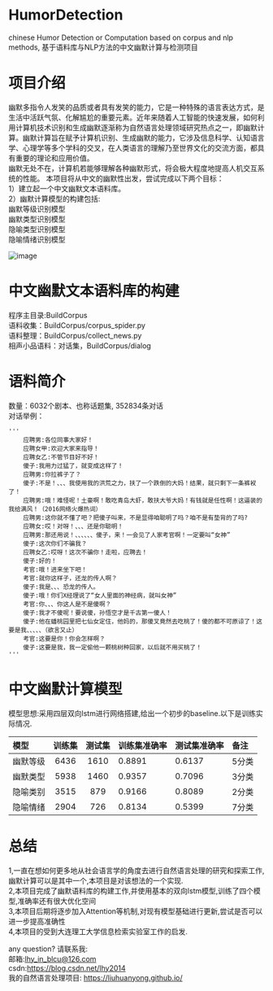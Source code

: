# HumorDetection
chinese Humor Detection or Computation based on corpus and nlp methods, 基于语料库与NLP方法的中文幽默计算与检测项目

# 项目介绍
幽默多指令人发笑的品质或者具有发笑的能力，它是一种特殊的语言表达方式，是生活中活跃气氛、化解尴尬的重要元素。近年来随着人工智能的快速发展，如何利用计算机技术识别和生成幽默逐渐称为自然语言处理领域研究热点之一，即幽默计算。幽默计算旨在赋予计算机识别、生成幽默的能力，它涉及信息科学、认知语言学、心理学等多个学科的交叉，在人类语言的理解乃至世界文化的交流方面，都具有重要的理论和应用价值。  
幽默无处不在，计算机若能够理解各种幽默形式，将会极大程度地提高人机交互系统的性能。
本项目将从中文的幽默性出发，尝试完成以下两个目标：  
1）建立起一个中文幽默文本语料库。  
2）幽默计算模型的构建包括:  
   幽默等级识别模型  
   幽默类型识别模型  
   隐喻类型识别模型  
   隐喻情绪识别模型  

![image](https://github.com/liuhuanyong/ChineseHumorSentiment/blob/master/image/program_structure.png)

# 中文幽默文本语料库的构建
程序主目录:BuildCorpus  
语料收集：BuildCorpus/corpus_spider.py  
语料整理：BuildCorpus/collect_news.py  
相声小品语料：对话集，BuildCorpus/dialog  
# 语料简介
数量：6032个剧本、也称话题集, 352834条对话  
对话举例：

    '''
        应聘男:各位同事大家好！
        应聘女甲:欢迎大家来指导！
        应聘女乙:不管节目好不好！
        傻子:我用力过猛了，就变成这样了！
        应聘男:你拉裤子了？
        傻子:不是！、、、我使用我的洪荒之力，扶了一个跌倒的大妈！结果，就只剩下一条裤衩了！
        应聘男:哦！难怪呢！土豪啊！敢吃青岛大虾，敢扶大爷大妈！有钱就是任性啊！这逼装的我给满风！（2016网络火爆热词）
        应聘男:这你就不懂了吧？把傻子叫来，不是显得咱聪明了吗？咱不是有垫背的了吗?
        应聘女:哎！对呀！、、、还是你聪明！
        应聘男:那还用说！、、、、、、傻子，来！一会见了人家考官啊！一定要叫“女神”
        傻子:这次你们不骗我？
        应聘女乙:哎呀！这次不骗你！走啦，应聘去！
        傻子:好的！
        考官:哦！进来坐下吧！
        考官:就你这样子，还龙的传人啊？
        傻子:我是、、、恐龙的传人。
        傻子:哦！你们X经理说了“女人里面的神经病，就叫女神”
        考官:你、、、你这人是不是傻啊？
        傻子:我才不傻呢！要说傻，孙悟空才是千古第一傻人！
        傻子:他在蟠桃园里把七仙女定住，他妈的，那傻叉竟然去吃桃了！傻的都不可原谅了！这要是我、、、、、（欲言又止）
        考官:这要是你！你会怎样啊？
        傻子:这要是我，我一定偷他一颗桃树种回家，以后就不用买桃了！
    '''
# 中文幽默计算模型
模型思想:采用四层双向lstm进行网络搭建,给出一个初步的baseline.以下是训练实际情况.

| 模型 | 训练集 | 测试集 |训练集准确率 |测试集准确率 |备注|
| :--- | :---: | :---: | :--- |:--- |:--- |
| 幽默等级 | 6436 | 1610| 0.8891|0.6137|5分类|
| 幽默类型 | 5938 | 1460| 0.9357|0.7096|3分类|
| 隐喻类别 | 3515 | 879| 0.9166|0.8089|2分类|
| 隐喻情绪 | 2904 | 726| 0.8134|0.5399|7分类|



# 总结
1,一直在想如何更多地从社会语言学的角度去进行自然语言处理的研究和探索工作,幽默计算可以是其中一个,本项目是对该想法的一个实现.  
2,本项目完成了幽默语料库的构建工作,并使用基本的双向lstm模型,训练了四个模型,准确率还有很大优化空间  
3,本项目后期将逐步加入Attention等机制,对现有模型基础进行更新,尝试是否可以进一步提高准确性  
4,本项目的受到大连理工大学信息检索实验室工作的启发.  

any question?
请联系我:  
邮箱:lhy_in_blcu@126.com  
csdn:https://blog.csdn.net/lhy2014  
我的自然语言处理项目: https://liuhuanyong.github.io/  
